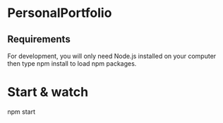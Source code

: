 # PersonalPortfolio

## Requirements
For development, you will only need Node.js installed on your computer then type npm install to load npm packages.

# Start & watch
npm start

